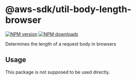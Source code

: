 # @aws-sdk/util-body-length-browser

[![NPM version](https://img.shields.io/npm/v/@aws-sdk/util-body-length-browser/beta.svg)](https://www.npmjs.com/package/@aws-sdk/util-body-length-browser)
[![NPM downloads](https://img.shields.io/npm/dm/@aws-sdk/util-body-length-browser.svg)](https://www.npmjs.com/package/@aws-sdk/util-body-length-browser)

Determines the length of a request body in browsers

## Usage

This package is not supposed to be used directly.
